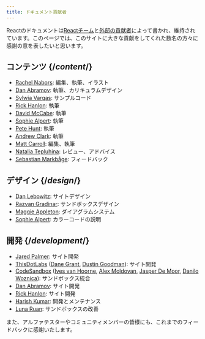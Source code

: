 ```yaml
---
title: ドキュメント貢献者
---
```


<Intro>

Reactのドキュメントは[Reactチーム](/community/team)と[外部の貢献者](https://github.com/reactjs/react.dev/graphs/contributors)によって書かれ、維持されています。このページでは、このサイトに大きな貢献をしてくれた数名の方々に感謝の意を表したいと思います。

</Intro>

## コンテンツ {/*content*/}

* [Rachel Nabors](https://twitter.com/RachelNabors): 編集、執筆、イラスト
* [Dan Abramov](https://twitter.com/dan_abramov): 執筆、カリキュラムデザイン
* [Sylwia Vargas](https://twitter.com/SylwiaVargas): サンプルコード
* [Rick Hanlon](https://twitter.com/rickhanlonii): 執筆
* [David McCabe](https://twitter.com/mcc_abe): 執筆
* [Sophie Alpert](https://twitter.com/sophiebits): 執筆
* [Pete Hunt](https://twitter.com/floydophone): 執筆
* [Andrew Clark](https://twitter.com/acdlite): 執筆
* [Matt Carroll](https://twitter.com/mattcarrollcode): 編集、執筆
* [Natalia Tepluhina](https://twitter.com/n_tepluhina): レビュー、アドバイス
* [Sebastian Markbåge](https://twitter.com/sebmarkbage): フィードバック

## デザイン {/*design*/}

* [Dan Lebowitz](https://twitter.com/lebo): サイトデザイン
* [Razvan Gradinar](https://dribbble.com/GradinarRazvan): サンドボックスデザイン
* [Maggie Appleton](https://maggieappleton.com/): ダイアグラムシステム
* [Sophie Alpert](https://twitter.com/sophiebits): カラーコードの説明

## 開発 {/*development*/}

* [Jared Palmer](https://twitter.com/jaredpalmer): サイト開発
* [ThisDotLabs](https://www.thisdot.co/) ([Dane Grant](https://twitter.com/danecando), [Dustin Goodman](https://twitter.com/dustinsgoodman)): サイト開発
* [CodeSandbox](https://codesandbox.io/) ([Ives van Hoorne](https://twitter.com/CompuIves), [Alex Moldovan](https://twitter.com/alexnmoldovan), [Jasper De Moor](https://twitter.com/JasperDeMoor), [Danilo Woznica](https://twitter.com/danilowoz)): サンドボックス統合
* [Dan Abramov](https://twitter.com/dan_abramov): サイト開発
* [Rick Hanlon](https://twitter.com/rickhanlonii): サイト開発
* [Harish Kumar](https://www.strek.in/): 開発とメンテナンス
* [Luna Ruan](https://twitter.com/lunaruan): サンドボックスの改善

また、アルファテスターやコミュニティメンバーの皆様にも、これまでのフィードバックに感謝いたします。